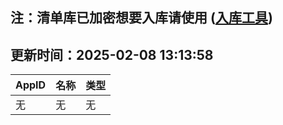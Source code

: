 ## 注：清单库已加密想要入库请使用 ([入库工具](https://github.com/BlankTMing/ManifestAutoUpdate/releases))

## 更新时间：2025-02-08 13:13:58
| AppID | 名称 | 类型  |
| :-------------------- | :----------------------------- | :----------- |
| 无 | 无 | 无 |
